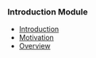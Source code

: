 ### Introduction Module
- [Introduction](introduction/introduction.md)
- [Motivation](introduction/motivation.md)
- [Overview](introduction/overview.md)
